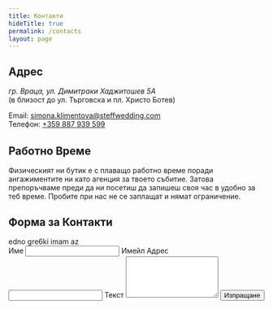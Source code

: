 ```yaml
---
title: Контакти
hideTitle: true
permalink: /contacts
layout: page
---
```


<!-- <article class="home description">
  За нас е важно всяка бъдеща булка да усети онзи магичен момент на влюбването от пръв поглед в правилната рокля. Затова пробите при нас не се заплащат и нямат ограничения. Но препоръчваме да си запазиш час, за да можем да ти обърнем максимално внимание и да не чакаш.
</article> -->

<!-- <div class="divider"></div> -->

<article class="column">
  <h1>Адрес</h1>
  <p class="text center">
    <address>гр. Враца, ул. Димитраки Хаджитошев 5А</address>
    (в близост до ул. Търговска и пл. Христо Ботев)
  </p>

  <p class="text center">
    Email: <a href="mailto:simona.klimentova@steffwedding.com">simona.klimentova@steffwedding.com</a><br />
    Телефон: <a href="tel:+359 887 939 599">+359 887 939 599</a>
  </p>

  <div class="paragraph">
    <div id="map" class="box borders" style="margin-bottom: 2rem;"></div>
  </div>
</article>

<article class="column">
  <h1>Работно Време</h1>
  <p class="home description">
  Физическият ни бутик е с плаващо работно време поради ангажиментите ни като агенция за твоето събитие. Затова препоръчваме преди да ни посетиш да запишеш своя час в удобно за теб време. Пробите при нас не се заплащат и нямат ограничение.
  </p>
  <!--
  <p class="text center">
    <b>Понеделник – Вторник</b><br/>
    почивни дни<br /><br />
    <b>Сряда – Събота</b><br />
    09:30 – 13:00 и 14:15 – 18:00<br /><br />
    <b>Неделя</b><br/>
    11:00 – 16:00
  </p>
  <p class="paragraph">
    Ако никой от тези диапазони не ти е удобен, обади ни се или ни пиши и при възможност ще ти запишем час в удобно за теб време.
  </p> -->
</article>

<article class="contacts-form">
  <h1>Форма за Контакти</h1>
  <span id="contacts-form-error-message" class="contacts-form error">edno gre6ki imam az</span>
  <span id="contacts-form-success-message" class="contacts-form success"></span>
  <form id="contacts-form">
    <label for="contacts-form-name">Име</label>
    <input name="name" type="text" required oninvalid="this.setCustomValidity('Моля, въведи име')" oninput="this.setCustomValidity('')">
    <label for="contacts-form-email">Имейл Адрес</label>
    <input name="email" type="email" required oninvalid="this.setCustomValidity('Моля, въведи имейл адрес')" oninput="this.setCustomValidity('')">
    <label for="contacts-form-message">Текст</label>
    <textarea name="message" rows="5" required oninvalid="this.setCustomValidity('Моля, въведи съобщение')" oninput="this.setCustomValidity('')"></textarea>
    <button type="submit" class="button">Изпращане</button>
  </form>
</article>

<script>
  const errorMessage = document.getElementById('contacts-form-error-message');
  const successMessage = document.getElementById('contacts-form-success-message');
  const contactsForm = document.getElementById('contacts-form');

  hide(errorMessage);
  hide(successMessage);

  contactsForm.addEventListener('submit', event => {
    event.preventDefault();
    hide(errorMessage);
    hide(successMessage);
    httpPost('https://formspree.io/f/xvovveoy', new FormData(contactsForm))
      .then(() => {
        successMessage.innerHTML = 'Формата беше изпратена успешно!';
        show(successMessage);
        setTimeout(() => hide(successMessage, 1000), 3000);
      })
      .catch(() => {
        errorMessage.innerHTML = 'Възникна грешка при изпращаненето. Опитай отново или се свържи с нас по някой от другите канали';
        show(errorMessage);
      });
  });
</script>

<script>
  const mapElement = document.getElementById('map');
  mapElement.style.height = mapElement.getBoundingClientRect().width * 0.56 + 'px';
  window.addEventListener('resize', () => {
    mapElement.style.height = mapElement.getBoundingClientRect().width * 0.56 + 'px';
  });

  function initMap() {
    const location = new google.maps.LatLng(43.2022412, 23.5498295);
    const map = new google.maps.Map(mapElement, {
      zoom: 19,
      center: location,
      mapId: '9a197784dccf2ff4'
    });

    const request = {
      query: 'Steff Wedding',
      fields: ['name', 'geometry'],
    };

    const service = new google.maps.places.PlacesService(map);
    service.findPlaceFromQuery(request, (results, status) => {
      if (status === google.maps.places.PlacesServiceStatus.OK && results) {
        const place = results[0];
        const marker = new google.maps.Marker({
          map: map,
          position: place.geometry.location,
          title: 'Steff Wedding',
          optimized: true 
        });

        map.setCenter(place.geometry.location);
      }
    });
  }
</script>

<script
  src="https://maps.googleapis.com/maps/api/js?key=AIzaSyAOmmTkZozzae0K7agwdttb6_eofxsklt8&callback=initMap&map_ids=9a197784dccf2ff4&libraries=places"
  async
></script>